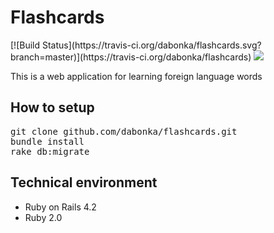 <h1>Flashcards</h1>
[![Build Status](https://travis-ci.org/dabonka/flashcards.svg?branch=master)](https://travis-ci.org/dabonka/flashcards)
<a href="https://codeclimate.com/github/dabonka/flashcards"><img src="https://codeclimate.com/github/dabonka/flashcards/badges/gpa.svg" /></a>
<p>This is a web application for learning foreign language words</p>

<h2>How to setup</h2>
<pre>
git clone github.com/dabonka/flashcards.git
bundle install
rake db:migrate
</pre>
<h2>Technical environment</h2>
<ul>
<li>Ruby on Rails 4.2</li>
<li>Ruby 2.0</li>
</ul>
